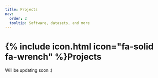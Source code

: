 ```yaml
---
title: Projects
nav:
  order: 2
  tooltip: Software, datasets, and more
---
```


# {% include icon.html icon="fa-solid fa-wrench" %}Projects

Will be updating soon :)
